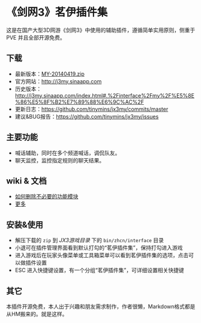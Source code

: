 《剑网3》茗伊插件集
==================

这是在国产大型3D网游《剑网3》中使用的辅助插件，遵循简单实用原则，侧重于 PVE 并且全部开源免费。


下载
-----

  * 最新版本：[MY-20140419.zip](http://j3my.sinaapp.com/index.html#.%2Finterface%2Fmy%2F)
  * 官方网站：<http://j3my.sinaapp.com>
  * 历史版本：<http://j3my.sinaapp.com/index.html#.%2Finterface%2Fmy%2F%E5%8E%86%E5%8F%B2%E7%89%88%E6%9C%AC%2F>
  * 更新日志：<https://github.com/tinymins/jx3my/commits/master>
  * 建议&BUG报告：<https://github.com/tinymins/jx3my/issues>


主要功能
---------

  * 喊话辅助，同时在多个频道喊话，调侃队友。
  * 聊天监控，监控指定规则的聊天结果。


wiki & 文档
------------

  * [如何删除不必要的功能模块](https://github.com/tinymins/JX3MY/wiki/%E5%88%A0%E9%99%A4%E6%8C%87%E5%AE%9A%E7%9A%84%E5%8A%9F%E8%83%BD%E6%A8%A1%E5%9D%97)
  * [更多](https://github.com/tinymins/JX3MY/wiki/_pages)


安装&使用
----------

  * 解压下载的 `zip` 到 _JX3游戏目录_ 下的 `bin/zhcn/interface` 目录
  * 小退可在插件管理界面看到默认打勾的“茗伊插件集”，保持打勾进入游戏
  * 进入游戏后在玩家头像菜单或工具箱菜单可以看到茗伊插件集的选项，点击可以做插件设置
  * ESC 进入快捷键设置，有一个分组“茗伊插件集”，可详细设置相关快捷键


其它
-----

本插件开源免费，本人出于兴趣和朋友需求制作，作者很懒，Markdown格式都是从HM搬来的。就是这样。